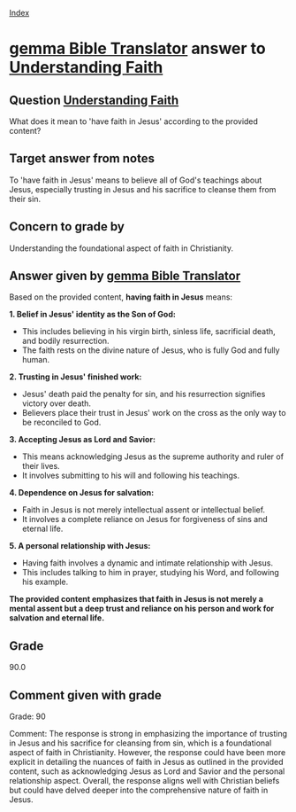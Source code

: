
[Index](../../index.md)
# [gemma Bible Translator](../../answering_models/gemma_Bible_Translator.md) answer to [Understanding Faith](../../questions/Understanding_Faith.md)

## Question [Understanding Faith](../../questions/Understanding_Faith.md)
What does it mean to 'have faith in Jesus' according to the provided content?

## Target answer from notes
To 'have faith in Jesus' means to believe all of God's teachings about Jesus, especially trusting in Jesus and his sacrifice to cleanse them from their sin.

## Concern to grade by
Understanding the foundational aspect of faith in Christianity.

## Answer given by [gemma Bible Translator](../../answering_models/gemma_Bible_Translator.md)
Based on the provided content, **having faith in Jesus** means:

**1. Belief in Jesus' identity as the Son of God:**
- This includes believing in his virgin birth, sinless life, sacrificial death, and bodily resurrection.
- The faith rests on the divine nature of Jesus, who is fully God and fully human.

**2. Trusting in Jesus' finished work:**
- Jesus' death paid the penalty for sin, and his resurrection signifies victory over death.
- Believers place their trust in Jesus' work on the cross as the only way to be reconciled to God.

**3. Accepting Jesus as Lord and Savior:**
- This means acknowledging Jesus as the supreme authority and ruler of their lives.
- It involves submitting to his will and following his teachings.

**4. Dependence on Jesus for salvation:**
- Faith in Jesus is not merely intellectual assent or intellectual belief.
- It involves a complete reliance on Jesus for forgiveness of sins and eternal life.

**5. A personal relationship with Jesus:**
- Having faith involves a dynamic and intimate relationship with Jesus.
- This includes talking to him in prayer, studying his Word, and following his example.

**The provided content emphasizes that faith in Jesus is not merely a mental assent but a deep trust and reliance on his person and work for salvation and eternal life.**

## Grade
90.0

## Comment given with grade
Grade: 90

Comment: The response is strong in emphasizing the importance of trusting in Jesus and his sacrifice for cleansing from sin, which is a foundational aspect of faith in Christianity. However, the response could have been more explicit in detailing the nuances of faith in Jesus as outlined in the provided content, such as acknowledging Jesus as Lord and Savior and the personal relationship aspect. Overall, the response aligns well with Christian beliefs but could have delved deeper into the comprehensive nature of faith in Jesus.
